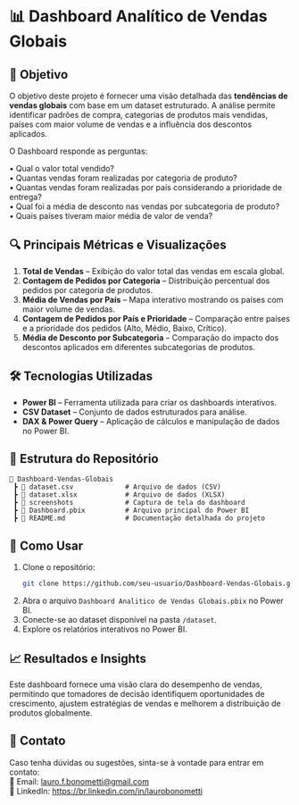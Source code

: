 # 📊 Dashboard Analítico de Vendas Globais  


## 📌 Objetivo  

O objetivo deste projeto é fornecer uma visão detalhada das **tendências de vendas globais** com base em um dataset estruturado. A análise permite identificar padrões de compra, categorias de produtos mais vendidas, países com maior volume de vendas e a influência dos descontos aplicados.  

O Dashboard responde as perguntas:

• Qual o valor total vendido? <br/>
• Quantas vendas foram realizadas por categoria de produto? <br/>
• Quantas vendas foram realizadas por país considerando a prioridade de entrega? <br/>
• Qual foi a média de desconto nas vendas por subcategoria de produto? <br/>
• Quais países tiveram maior média de valor de venda?


## 🔍 Principais Métricas e Visualizações  

1. **Total de Vendas** – Exibição do valor total das vendas em escala global.  
2. **Contagem de Pedidos por Categoria** – Distribuição percentual dos pedidos por categoria de produtos.  
3. **Média de Vendas por País** – Mapa interativo mostrando os países com maior volume de vendas.  
4. **Contagem de Pedidos por País e Prioridade** – Comparação entre países e a prioridade dos pedidos (Alto, Médio, Baixo, Crítico).  
5. **Média de Desconto por Subcategoria** – Comparação do impacto dos descontos aplicados em diferentes subcategorias de produtos.  


## 🛠 Tecnologias Utilizadas  

- **Power BI** – Ferramenta utilizada para criar os dashboards interativos.  
- **CSV Dataset** – Conjunto de dados estruturados para análise.  
- **DAX & Power Query** – Aplicação de cálculos e manipulação de dados no Power BI. 


## 📁 Estrutura do Repositório  

```
📂 Dashboard-Vendas-Globais  
 ┣ 📜 dataset.csv             # Arquivo de dados (CSV)  
 ┣ 📜 dataset.xlsx            # Arquivo de dados (XLSX)  
 ┣ 📜 screenshots             # Captura de tela do dashboard  
 ┣ 📜 Dashboard.pbix          # Arquivo principal do Power BI  
 ┣ 📜 README.md               # Documentação detalhada do projeto  
```


## 🚀 Como Usar  

1. Clone o repositório:  
   ```bash
   git clone https://github.com/seu-usuario/Dashboard-Vendas-Globais.git
   ```  
2. Abra o arquivo `Dashboard Analitico de Vendas Globais.pbix` no Power BI.  
3. Conecte-se ao dataset disponível na pasta `/dataset`.  
4. Explore os relatórios interativos no Power BI.  


## 📈 Resultados e Insights  

Este dashboard fornece uma visão clara do desempenho de vendas, permitindo que tomadores de decisão identifiquem oportunidades de crescimento, ajustem estratégias de vendas e melhorem a distribuição de produtos globalmente.  


## 📩 Contato  

Caso tenha dúvidas ou sugestões, sinta-se à vontade para entrar em contato:  
📧 Email: lauro.f.bonometti@gmail.com <br/>
🔗 LinkedIn: https://br.linkedin.com/in/laurobonometti 
